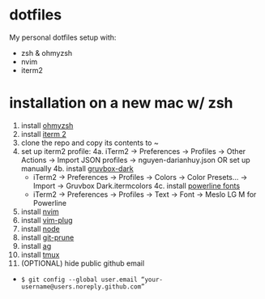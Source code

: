 # dotfiles
My personal dotfiles setup with:
- zsh & ohmyzsh
- nvim
- iterm2

# installation on a new mac w/ zsh
1. install [ohmyzsh](https://github.com/ohmyzsh/ohmyzsh#basic-installation)
2. install [iterm 2](https://iterm2.com/downloads.html)
3. clone the repo and copy its contents to ~ 
4. set up iterm2 profile:
   4a. iTerm2 -> Preferences -> Profiles -> Other Actions -> Import JSON profiles -> nguyen-darianhuy.json
   OR set up manually
   4b. install [gruvbox-dark](https://github.com/mbadolato/iTerm2-Color-Schemes/blob/master/schemes/Gruvbox%20Dark.itermcolors)
      - iTerm2 -> Preferences -> Profiles -> Colors -> Color Presets... -> Import -> Gruvbox Dark.itermcolors
   4c. install [powerline fonts](https://github.com/powerline/fonts#quick-installation)
      - iTerm2 -> Preferences -> Profiles -> Text -> Font -> Meslo LG M for Powerline
5. install [nvim](https://github.com/neovim/neovim/wiki/Installing-Neovim#homebrew-on-macos-or-linux)
6. install [vim-plug](https://github.com/junegunn/vim-plug#neovim)
7. install [node](https://nodejs.org/en/download/package-manager/#macos)
8. install [git-prune](https://github.com/diazod/git-prune#oh-my-zsh)
9. install [ag](https://github.com/ggreer/the_silver_searcher#macos)
10. install [tmux](https://formulae.brew.sh/formula/tmux)
11. (OPTIONAL) hide public github email
   - `$ git config --global user.email “your-username@users.noreply.github.com”`
